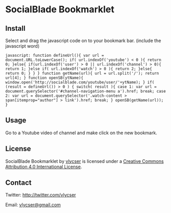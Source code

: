 # SocialBlade Bookmarklet #

## Install ##
Select and drag the javascript code on to your bookmark bar. (include the javascript word)
```
javascript: function defineUrl(){ var url = document.URL.toLowerCase(); if( url.indexOf('youtube') < 0 ){ return 0; }else{ if(url.indexOf('user') > 0 || url.indexOf('channel') > 0){ return 1; }else if( url.indexOf('watch') > 0 ){ return 2; }else{ return 0; } } } function getName(url){ url = url.split('/'); return url[4]; } function openSB(ytName){ window.open('http://socialblade.com/youtube/user/'+ytName); } if( (result = defineUrl()) > 0 ) { switch( result ){ case 1: var url = document.querySelector('#channel-navigation-menu a').href; break; case 2: var url = document.querySelector('.watch-content > span[itemprop="author"] > link').href; break; } openSB(getName(url)); }
```

## Usage ##
Go to a Youtube video of channel and make click on the new bookmark.

## License ##
SocialBlade Bookmarklet by [vlycser](https://github.com/vlycser/SocialBlade-Bookmarklet) is licensed under a [Creative Commons Attribution 4.0 International License](http://creativecommons.org/licenses/by/4.0/).

## Contact ##
Twitter: <http://twitter.com/vlycser>

Email: <vlycser@gmail.com>